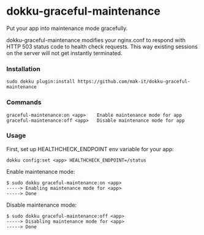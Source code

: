 # dokku-graceful-maintenance

Put your app into maintenance mode gracefully.

dokku-graceful-maintenance modifies your nginx.conf to respond with HTTP 503 status code to health check requests. This way existing sessions on the server will not get instantly terminated.

### Installation

```shell
sudo dokku plugin:install https://github.com/mak-it/dokku-graceful-maintenance
```

### Commands

```
graceful-maintenance:on <app>    Enable maintenance mode for app
graceful-maintenance:off <app>   Disable maintenance mode for app
```

### Usage

First, set up HEALTHCHECK_ENDPOINT env variable for your app:

```
dokku config:set <app> HEALTHCHECK_ENDPOINT=/status
```

Enable maintenance mode:
```
$ sudo dokku graceful-maintenance:on <app>
-----> Enabling maintenance mode for <app>
-----> Done
```

Disable maintenance mode:
```
$ sudo dokku graceful-maintenance:off <app>
-----> Disabling maintenance mode for <app>
-----> Done
```
